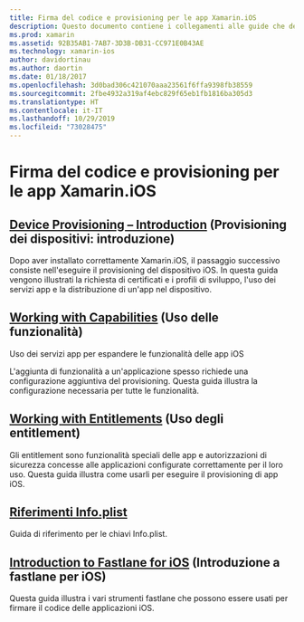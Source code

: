 ```yaml
---
title: Firma del codice e provisioning per le app Xamarin.iOS
description: Questo documento contiene i collegamenti alle guide che descrivono il provisioning di dispositivi, l'uso di funzionalità, l'uso di entitlement, il file Info.plist e fastlane.
ms.prod: xamarin
ms.assetid: 92B35AB1-7AB7-3D3B-DB31-CC971E0B43AE
ms.technology: xamarin-ios
author: davidortinau
ms.author: daortin
ms.date: 01/18/2017
ms.openlocfilehash: 3d0bad306c421070aaa23561f6ffa9398fb38559
ms.sourcegitcommit: 2fbe4932a319af4ebc829f65eb1fb1816ba305d3
ms.translationtype: HT
ms.contentlocale: it-IT
ms.lasthandoff: 10/29/2019
ms.locfileid: "73028475"
---
```

# <a name="code-signing-and-provisioning-for-xamarinios-apps"></a>Firma del codice e provisioning per le app Xamarin.iOS

## <a name="device-provisioning--introductioniosget-startedinstallationdevice-provisioningindexmd"></a>[Device Provisioning – Introduction](~/ios/get-started/installation/device-provisioning/index.md) (Provisioning dei dispositivi: introduzione)

Dopo aver installato correttamente Xamarin.iOS, il passaggio successivo consiste nell'eseguire il provisioning del dispositivo iOS. In questa guida vengono illustrati la richiesta di certificati e i profili di sviluppo, l'uso dei servizi app e la distribuzione di un'app nel dispositivo.

## <a name="working-with-capabilitiescapabilitiesindexmd"></a>[Working with Capabilities](capabilities/index.md) (Uso delle funzionalità)

Uso dei servizi app per espandere le funzionalità delle app iOS

L'aggiunta di funzionalità a un'applicazione spesso richiede una configurazione aggiuntiva del provisioning. Questa guida illustra la configurazione necessaria per tutte le funzionalità.

## <a name="working-with-entitlementsentitlementsmd"></a>[Working with Entitlements](entitlements.md) (Uso degli entitlement)

Gli entitlement sono funzionalità speciali delle app e autorizzazioni di sicurezza concesse alle applicazioni configurate correttamente per il loro uso. Questa guida illustra come usarli per eseguire il provisioning di app iOS.

## <a name="infoplist-referenceinfoplist-referencemd"></a>[Riferimenti Info.plist](infoplist-reference.md)

Guida di riferimento per le chiavi Info.plist.

## <a name="introduction-to-fastlane-for-iosiosdeploy-testprovisioningfastlaneindexmd"></a>[Introduction to Fastlane for iOS](~/ios/deploy-test/provisioning/fastlane/index.md) (Introduzione a fastlane per iOS)

Questa guida illustra i vari strumenti fastlane che possono essere usati per firmare il codice delle applicazioni iOS.
